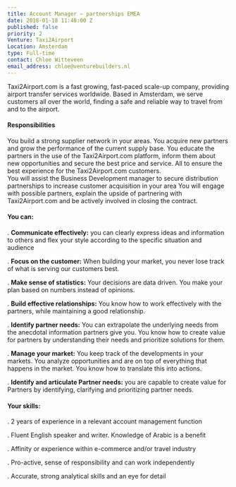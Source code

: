 ```yaml
---
title: Account Manager – partnerships EMEA
date: 2018-01-18 11:48:00 Z
published: false
priority: 2
Venture: Taxi2Airport
Location: Amsterdam
type: Full-time
contact: Chloe Witteveen
email_address: chloe@venturebuilders.nl
---
```


Taxi2Airport.com is a fast growing, fast-paced scale-up company, providing airport transfer services worldwide. Based in Amsterdam, we serve customers all over the world, finding a safe and reliable way to travel from and to the airport.

#### Responsibilities

You build a strong supplier network in your areas. You acquire new partners and grow the performance of the current supply base. You educate the partners in the use of the Taxi2Airport.com platform, inform them about new opportunities and secure the best price and service. All to ensure the best experience for the Taxi2Airport.com customers.\
You will assist the Business Development manager to secure distribution partnerships to increase customer acquisition in your area You will engage with possible partners, explain the upside of partnering with Taxi2Airport.com and be actively involved in closing the contract.

#### You can:

. **Communicate effectively:** you can clearly express ideas and information to others and flex your style according to the specific situation and audience

. **Focus on the customer:** When building your market, you never lose track of what is serving our customers best.

. **Make sense of statistics:** Your decisions are data driven. You make your plan based on numbers instead of opinions.

. **Build effective relationships:** You know how to work effectively with the partners, while maintaining a good relationship.

. **Identify partner needs:** You can extrapolate the underlying needs from the anecdotal information partners give you. You know how to create value for partners by understanding their needs and prioritize solutions for them.

. **Manage your market:** You keep track of the developments in your markets. You analyze opportunities and are on top of everything that happens in the market. You know how to translate this into actions.

. **Identify and articulate Partner needs:** you are capable to create value for Partners by identifying, clarifying and prioritizing partner needs.

#### Your skills:

. 2 years of experience in a relevant account management function

. Fluent English speaker and writer. Knowledge of Arabic is a benefit

. Affinity or experience within e-commerce and/or travel industry

. Pro-active, sense of responsibility and can work independently

. Accurate, strong analytical skills and an eye for detail
